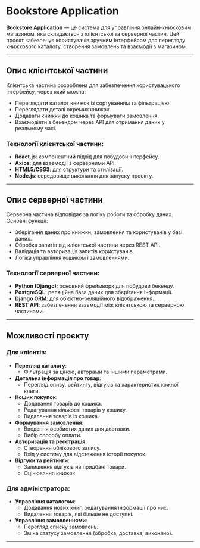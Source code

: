 # Bookstore Application

**Bookstore Application** — це система для управління онлайн-книжковим магазином, яка складається з клієнтської та серверної частин. Цей проєкт забезпечує користувачів зручним інтерфейсом для перегляду книжкового каталогу, створення замовлень та взаємодії з магазином.

---

## Опис клієнтської частини 

Клієнтська частина розроблена для забезпечення користувацького інтерфейсу, через який можна:

- Переглядати каталог книжок із сортуванням та фільтрацією.
- Переглядати деталі окремих книжок.
- Додавати книжки до кошика та формувати замовлення.
- Взаємодіяти з бекендом через API для отримання даних у реальному часі.

### Технології клієнтської частини:
- **React.js**: компонентний підхід для побудови інтерфейсу.
- **Axios**: для взаємодії з серверними API.
- **HTML5/CSS3**: для структури та стилізації.
- **Node.js**: середовище виконання для запуску проєкту.

---

## Опис серверної частини 

Серверна частина відповідає за логіку роботи та обробку даних. Основні функції:

- Зберігання даних про книжки, замовлення та користувачів у базі даних.
- Обробка запитів від клієнтської частини через REST API.
- Валідація та авторизація запитів користувачів.
- Логіка управління кошиком і замовленнями.

### Технології серверної частини:
- **Python (Django)**: основний фреймворк для побудови бекенду.
- **PostgreSQL**: реляційна база даних для зберігання інформації.
- **Django ORM**: для об’єктно-реляційного відображення.
- **REST API**: забезпечення взаємодії між клієнтською та серверною частинами.

---

## Можливості проєкту
### Для клієнтів:
- **Перегляд каталогу**:
  - Фільтрація за ціною, авторами та іншими параметрами.
- **Детальна інформація про товар**:
  - Перегляд опису, рейтингу, відгуків та характеристик кожної книги.
- **Кошик покупок**:
  - Додавання товарів до кошика.
  - Редагування кількості товарів у кошику.
  - Видалення товарів із кошика.
- **Формування замовлення**:
  - Введення особистих даних для доставки.
  - Вибір способу оплати.
- **Авторизація та реєстрація**:
  - Створення облікового запису.
  - Вхід у систему для відстеження історії покупок.
- **Відгуки та рейтинги**:
  - Залишення відгуків на придбані товари.
  - Оцінювання книжок.

### Для адміністратора:
- **Управління каталогом**:
  - Додавання нових книг, редагування інформації про них.
  - Видалення товарів, які більше не доступні.
- **Управління замовленнями**:
  - Перегляд списку замовлень.
  - Зміна статусу замовлення (обробка, доставка, виконано).
---
